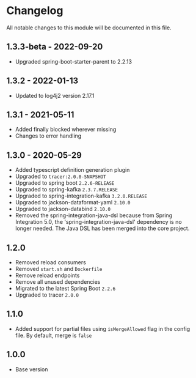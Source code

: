 

# Changelog
All notable changes to this module will be documented in this file.

## 1.3.3-beta - 2022-09-20
- Upgraded spring-boot-starter-parent to 2.2.13

## 1.3.2 - 2022-01-13
- Updated to log4j2 version 2.17.1

## 1.3.1 - 2021-05-11
- Added finally blocked wherever missing
- Changes to error handling


## 1.3.0 - 2020-05-29

- Added typescript definition generation plugin
- Upgraded to `tracer:2.0.0-SNAPSHOT`
- Upgraded to spring boot `2.2.6-RELEASE`
- Upgraded to spring-kafka `2.3.7.RELEASE`
- Upgraded to spring-integration-kafka `3.2.0.RELEASE`
- Upgraded to jackson-dataformat-yaml `2.10.0`
- Upgraded to jackson-databind `2.10.0`
- Removed the spring-integration-java-dsl because from Spring Integration 5.0, the 
  'spring-integration-java-dsl' dependency is no longer needed. The Java DSL has 
  been merged into  the core project.

## 1.2.0

- Removed reload consumers
- Removed `start.sh` and `Dockerfile`
- Remove reload endpoints
- Remove all unused dependencies
- Migrated to the latest Spring Boot `2.2.6`
- Upgraded to tracer `2.0.0`

## 1.1.0

- Added support for partial files using `isMergeAllowed` flag in the config file. By default, merge is `false`

## 1.0.0

- Base version
